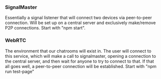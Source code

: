 ### SignalMaster
 Essentially a signal listener that will connect two devices via peer-to-peer connection. Will be set up on a central server and exclusively make/remove P2P connections.
 Start with "npm start".

### WebRTC
 The environment that our chatrooms will exist in. The user will connect to this service, which will make a call to signalmaster, opening a connection to the central server, and then wait for anyone to try to connect to that. If that all goes well, a peer-to-peer connection will be established.
 Start with "npm run test-page"
